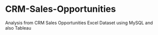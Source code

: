 # CRM-Sales-Opportunities
Analysis from CRM Sales Opportunities Excel Dataset using MySQL and also Tableau
